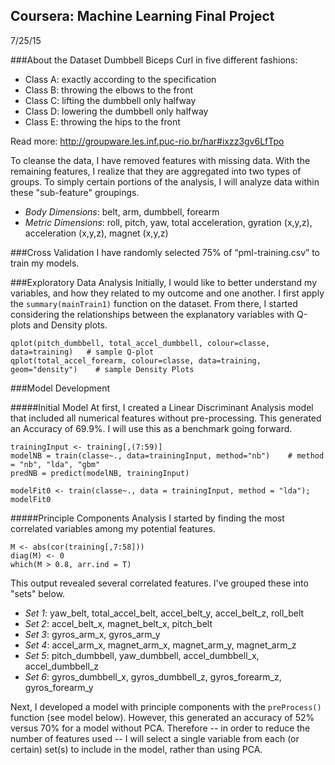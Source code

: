## Coursera: Machine Learning Final Project
7/25/15

###About the Dataset
Dumbbell Biceps Curl in five different fashions:
- Class A: exactly according to the specification 
- Class B: throwing the elbows to the front 
- Class C: lifting the dumbbell only halfway
- Class D: lowering the dumbbell only halfway
- Class E: throwing the hips to the front

Read more: http://groupware.les.inf.puc-rio.br/har#ixzz3gv6LfTpo

To cleanse the data, I have removed features with missing data. With the remaining features, I realize that they are aggregated into two types of groups. To simply certain portions of the analysis, I will analyze data within these "sub-feature" groupings. 
- *Body Dimensions*: belt, arm, dumbbell, forearm
- *Metric Dimensions*: roll, pitch, yaw, total acceleration, gyration (x,y,z), acceleration (x,y,z), magnet (x,y,z)


###Cross Validation
I have randomly selected 75% of “pml-training.csv” to train my models. 



###Exploratory Data Analysis
Initially, I would like to better understand my variables, and how they related to my outcome and one another. I first apply the `summary(mainTrain1)` function on the dataset. From there, I started considering the relationships between the explanatory variables with Q-plots and Density plots.
```
qplot(pitch_dumbbell, total_accel_dumbbell, colour=classe, data=training)   # sample Q-plot
qplot(total_accel_forearm, colour=classe, data=training, geom="density")    # sample Density Plots
```

###Model Development

#####Initial Model
At first, I created a Linear Discriminant Analysis model that included all numerical features without pre-processing. This generated an Accuracy of 69.9%. I will use this as a benchmark going forward. 

```
trainingInput <- training[,(7:59)]
modelNB = train(classe~., data=trainingInput, method="nb")    # method = "nb", "lda", "gbm"
predNB = predict(modelNB, trainingInput)

modelFit0 <- train(classe~., data = trainingInput, method = "lda"); modelFit0
```

#####Principle Components Analysis
I started by finding the most correlated variables among my potential features. 
```
M <- abs(cor(training[,7:58]))
diag(M) <- 0
which(M > 0.8, arr.ind = T)
```
This output revealed several correlated features. I've grouped these into "sets" below.
- *Set 1*: yaw_belt, total_accel_belt, accel_belt_y, accel_belt_z, roll_belt
- *Set 2*: accel_belt_x, magnet_belt_x, pitch_belt
- *Set 3*: gyros_arm_x, gyros_arm_y
- *Set 4*: accel_arm_x, magnet_arm_x, magnet_arm_y, magnet_arm_z
- *Set 5*: pitch_dumbbell, yaw_dumbbell, accel_dumbbell_x, accel_dumbbell_z
- *Set 6*: gyros_dumbbell_x, gyros_dumbbell_z, gyros_forearm_z, gyros_forearm_y

Next, I developed a model with principle components with the `preProcess()` function (see model below). However, this generated an accuracy of 52% versus 70% for a model without PCA. Therefore -- in order to reduce the number of features used -- I will select a single variable from each (or certain) set(s) to include in the model, rather than using PCA. 



